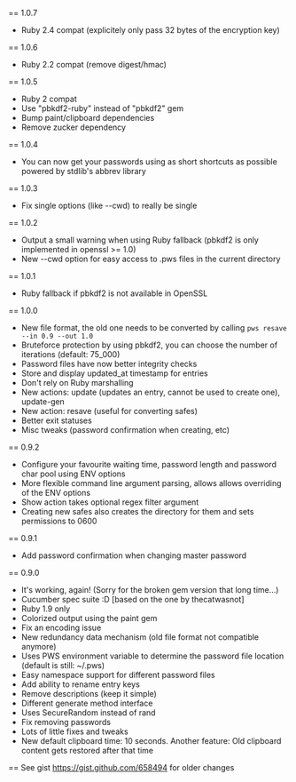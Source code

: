 == 1.0.7
* Ruby 2.4 compat (explicitely only pass 32 bytes of the encryption key)

== 1.0.6
* Ruby 2.2 compat (remove digest/hmac)

== 1.0.5
* Ruby 2 compat
* Use "pbkdf2-ruby" instead of "pbkdf2" gem
* Bump paint/clipboard dependencies
* Remove zucker dependency

== 1.0.4
* You can now get your passwords using as short shortcuts as possible powered by stdlib's abbrev library

== 1.0.3
* Fix single options (like --cwd) to really be single

== 1.0.2
* Output a small warning when using Ruby fallback (pbkdf2 is only implemented in openssl >= 1.0)
* New --cwd option for easy access to .pws files in the current directory

== 1.0.1
* Ruby fallback if pbkdf2 is not available in OpenSSL

== 1.0.0
* New file format, the old one needs to be  converted by calling `pws resave --in 0.9 --out 1.0`
* Bruteforce protection by using pbkdf2, you can choose the number of iterations (default: 75_000)
* Password files have now better integrity checks
* Store and display updated_at timestamp for entries
* Don't rely on Ruby marshalling
* New actions: update (updates an entry, cannot be used to create one), update-gen
* New action: resave (useful for converting safes)
* Better exit statuses
* Misc tweaks (password confirmation when creating, etc)

== 0.9.2
* Configure your favourite waiting time, password length and password char pool using ENV options
* More flexible command line argument parsing, allows allows overriding of the ENV options
* Show action takes optional regex filter argument
* Creating new safes also creates the directory for them and sets permissions to 0600

== 0.9.1
* Add password confirmation when changing master password

== 0.9.0
* It's working, again! (Sorry for the broken gem version that long time...)
* Cucumber spec suite :D [based on the one by thecatwasnot]
* Ruby 1.9 only
* Colorized output using the paint gem
* Fix an encoding issue
* New redundancy data mechanism (old file format not compatible anymore)
* Uses PWS environment variable to determine the password file location (default is still: ~/.pws)
* Easy namespace support for different password files
* Add ability to rename entry keys
* Remove descriptions (keep it simple)
* Different generate method interface
* Uses SecureRandom instead of rand
* Fix removing passwords
* Lots of little fixes and tweaks
* New default clipboard time: 10 seconds. Another feature: Old clipboard content gets restored after that time

== See gist https://gist.github.com/658494 for older changes
